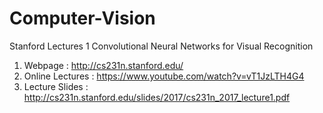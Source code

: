 # Computer-Vision

Stanford Lectures
1 Convolutional Neural Networks for Visual Recognition
  1) Webpage : http://cs231n.stanford.edu/
  2) Online Lectures : https://www.youtube.com/watch?v=vT1JzLTH4G4
  3) Lecture Slides : http://cs231n.stanford.edu/slides/2017/cs231n_2017_lecture1.pdf
